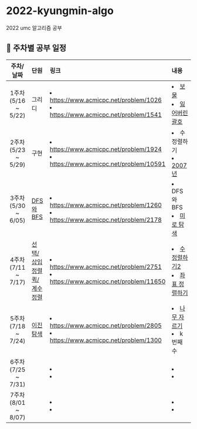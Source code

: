 # 2022-kyungmin-algo
2022 umc 알고리즘 공부

## 💙 주차별 공부 일정
| 주차/날짜 | 단원 | 링크 | 내용 |
|:----------:|:----------|:----------|:----------|
| 1주차 <br/>(5/16 ~ 5/22)| 그리디 | <li>https://www.acmicpc.net/problem/1026</li><li>https://www.acmicpc.net/problem/1541</li> | <li>[보물](https://github.com/Dominsol/2022-kyungmin-algo/commit/e6864b9b45b2781dcab7702046f878a9a95051ef)</li> <li>[잃어버린 괄호](https://github.com/Dominsol/2022-kyungmin-algo/blob/main/1541_greedy.py)</li>|
| 2주차 <br/>(5/23 ~ 5/29)| 구현 | <li>https://www.acmicpc.net/problem/1924</li><li>https://www.acmicpc.net/problem/10591</li> | <li>수 정렬하기</li> <li>[2007년](https://github.com/Dominsol/2022-kyungmin-algo/blob/main/1924_year2007.py)</li> |
| 3주차 <br/>(5/30 ~ 6/05)|  [DFS와 BFS](https://velog.io/@min12/CH5.-DFSBFS) | <li>https://www.acmicpc.net/problem/1260</li><li>https://www.acmicpc.net/problem/2178</li> | <li>DFS와 BFS</li> <li>[미로 탐색](https://github.com/Dominsol/2022-kyungmin-algo/blob/main/2178_dfs_bfs.py)</li> |
| 4주차 <br/> (7/11 ~ 7/17)|  [선택/삽입 정렬](https://velog.io/@min12/CH6.-%EC%A0%95%EB%A0%AC-%EA%B0%9C%EB%85%90%EC%A0%95%EB%A6%AC-part-1) <br/> [퀵/계수 정렬](https://velog.io/@min12/CH6.-%EC%A0%95%EB%A0%AC-%EA%B0%9C%EB%85%90%EC%A0%95%EB%A6%AC-part-2) | <li>https://www.acmicpc.net/problem/2751</li><li>https://www.acmicpc.net/problem/11650</li> | <li>[수 정렬하기2](https://github.com/Dominsol/2022-kyungmin-algo/blob/main/2751_sort.py)</li> <li>[좌표 정렬하기](https://github.com/Dominsol/2022-kyungmin-algo/commit/1177cf6ff6afb525bd42e13af342513b4ea1f279)</li> |
| 5주차 <br/> (7/18 ~ 7/24)|  [이진탐색](https://velog.io/@min12/ch7.-%EC%9D%B4%EC%A7%84%ED%83%90%EC%83%89)| <li> https://www.acmicpc.net/problem/2805 </li>  <li> https://www.acmicpc.net/problem/1300 </li> | <li> [나무 자르기](https://github.com/Dominsol/2022-kyungmin-algo/commit/89305f4d5ddc9ee213c052101c0ad3075180e407) </li> <li> k번째 수 </li> |
| 6주차 <br/> (7/25 ~ 7/31)|  | <li> </li>  <li> </li> | <li> </li> <li></li> |
| 7주차 <br/> (8/01 ~ 8/07)|  | <li> </li>  <li> </li> | <li> </li> <li></li> |


